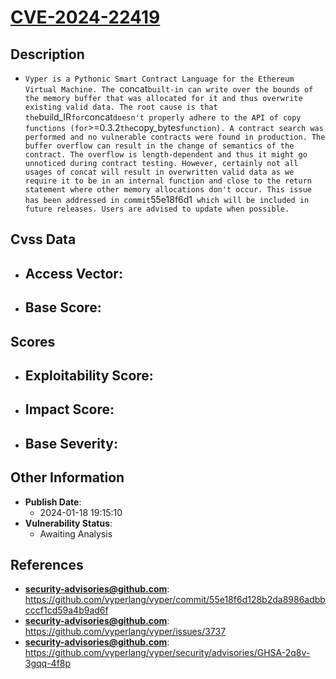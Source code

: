
# [CVE-2024-22419](https://github.com/vyperlang/vyper/commit/55e18f6d128b2da8986adbbcccf1cd59a4b9ad6f)

## Description

- `Vyper is a Pythonic Smart Contract Language for the Ethereum Virtual Machine. The `concat` built-in can write over the bounds of the memory buffer that was allocated for it and thus overwrite existing valid data. The root cause is that the `build_IR` for `concat` doesn't properly adhere to the API of copy functions (for `>=0.3.2` the `copy_bytes` function). A contract search was performed and no vulnerable contracts were found in production. The buffer overflow can result in the change of semantics of the contract. The overflow is length-dependent and thus it might go unnoticed during contract testing. However, certainly not all usages of concat will result in overwritten valid data as we require it to be in an internal function and close to the return statement where other memory allocations don't occur. This issue has been addressed in commit `55e18f6d1` which will be included in future releases. Users are advised to update when possible.`

## Cvss Data

- **Access Vector**:
  - 
- **Base Score**:
  - 

## Scores

- **Exploitability Score**:
  - 
- **Impact Score**:
  - 
- **Base Severity**:
  - 

## Other Information

- **Publish Date**:
  - 2024-01-18 19:15:10
- **Vulnerability Status**:
  - Awaiting Analysis

## References

- **security-advisories@github.com**: https://github.com/vyperlang/vyper/commit/55e18f6d128b2da8986adbbcccf1cd59a4b9ad6f
- **security-advisories@github.com**: https://github.com/vyperlang/vyper/issues/3737
- **security-advisories@github.com**: https://github.com/vyperlang/vyper/security/advisories/GHSA-2q8v-3gqq-4f8p
